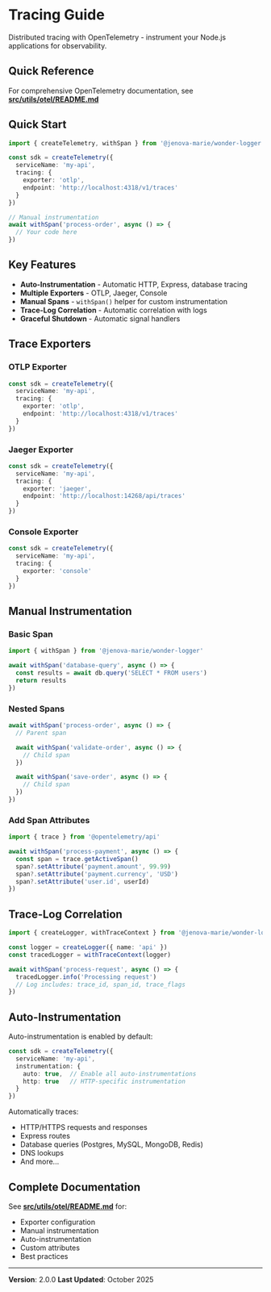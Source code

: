 # Tracing Guide

Distributed tracing with OpenTelemetry - instrument your Node.js applications for observability.

## Quick Reference

For comprehensive OpenTelemetry documentation, see **[src/utils/otel/README.md](../src/utils/otel/README.md)**

## Quick Start

```typescript
import { createTelemetry, withSpan } from '@jenova-marie/wonder-logger'

const sdk = createTelemetry({
  serviceName: 'my-api',
  tracing: {
    exporter: 'otlp',
    endpoint: 'http://localhost:4318/v1/traces'
  }
})

// Manual instrumentation
await withSpan('process-order', async () => {
  // Your code here
})
```

## Key Features

- **Auto-Instrumentation** - Automatic HTTP, Express, database tracing
- **Multiple Exporters** - OTLP, Jaeger, Console
- **Manual Spans** - `withSpan()` helper for custom instrumentation
- **Trace-Log Correlation** - Automatic correlation with logs
- **Graceful Shutdown** - Automatic signal handlers

## Trace Exporters

### OTLP Exporter

```typescript
const sdk = createTelemetry({
  serviceName: 'my-api',
  tracing: {
    exporter: 'otlp',
    endpoint: 'http://localhost:4318/v1/traces'
  }
})
```

### Jaeger Exporter

```typescript
const sdk = createTelemetry({
  serviceName: 'my-api',
  tracing: {
    exporter: 'jaeger',
    endpoint: 'http://localhost:14268/api/traces'
  }
})
```

### Console Exporter

```typescript
const sdk = createTelemetry({
  serviceName: 'my-api',
  tracing: {
    exporter: 'console'
  }
})
```

## Manual Instrumentation

### Basic Span

```typescript
import { withSpan } from '@jenova-marie/wonder-logger'

await withSpan('database-query', async () => {
  const results = await db.query('SELECT * FROM users')
  return results
})
```

### Nested Spans

```typescript
await withSpan('process-order', async () => {
  // Parent span

  await withSpan('validate-order', async () => {
    // Child span
  })

  await withSpan('save-order', async () => {
    // Child span
  })
})
```

### Add Span Attributes

```typescript
import { trace } from '@opentelemetry/api'

await withSpan('process-payment', async () => {
  const span = trace.getActiveSpan()
  span?.setAttribute('payment.amount', 99.99)
  span?.setAttribute('payment.currency', 'USD')
  span?.setAttribute('user.id', userId)
})
```

## Trace-Log Correlation

```typescript
import { createLogger, withTraceContext } from '@jenova-marie/wonder-logger'

const logger = createLogger({ name: 'api' })
const tracedLogger = withTraceContext(logger)

await withSpan('process-request', async () => {
  tracedLogger.info('Processing request')
  // Log includes: trace_id, span_id, trace_flags
})
```

## Auto-Instrumentation

Auto-instrumentation is enabled by default:

```typescript
const sdk = createTelemetry({
  serviceName: 'my-api',
  instrumentation: {
    auto: true,  // Enable all auto-instrumentations
    http: true   // HTTP-specific instrumentation
  }
})
```

Automatically traces:
- HTTP/HTTPS requests and responses
- Express routes
- Database queries (Postgres, MySQL, MongoDB, Redis)
- DNS lookups
- And more...

## Complete Documentation

See **[src/utils/otel/README.md](../src/utils/otel/README.md)** for:
- Exporter configuration
- Manual instrumentation
- Auto-instrumentation
- Custom attributes
- Best practices

---

**Version**: 2.0.0
**Last Updated**: October 2025
